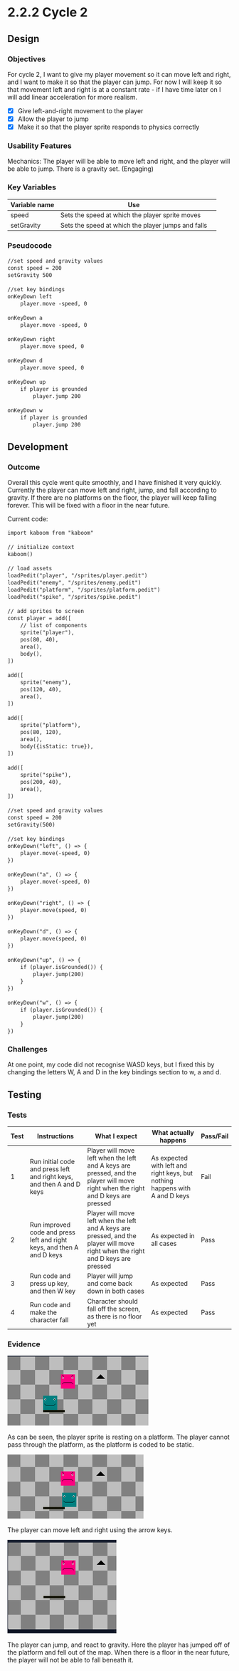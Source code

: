 # 2.2.2 Cycle 2

## Design

### Objectives

For cycle 2, I want to give my player movement so it can move left and right, and I want to make it so that the player can jump. For now I will keep it so that movement left and right is at a constant rate - if I have time later on I will add linear acceleration for more realism.

* [x] Give left-and-right movement to the player
* [x] Allow the player to jump
* [x] Make it so that the player sprite responds to physics correctly

### Usability Features

Mechanics: The player will be able to move left and right, and the player will be able to jump. There is a gravity set. (Engaging)

### Key Variables

<table><thead><tr><th>Variable name</th><th>Use</th><th data-hidden></th></tr></thead><tbody><tr><td>speed</td><td>Sets the speed at which the player sprite moves</td><td></td></tr><tr><td>setGravity</td><td>Sets the speed at which the player jumps and falls</td><td></td></tr></tbody></table>

### Pseudocode

```
//set speed and gravity values
const speed = 200
setGravity 500

//set key bindings
onKeyDown left
    player.move -speed, 0

onKeyDown a
    player.move -speed, 0

onKeyDown right
    player.move speed, 0

onKeyDown d
    player.move speed, 0

onKeyDown up
    if player is grounded
        player.jump 200

onKeyDown w
    if player is grounded
        player.jump 200
```

## Development

### Outcome

Overall this cycle went quite smoothly, and I have finished it very quickly. Currently the player can move left and right, jump, and fall according to gravity. If there are no platforms on the floor, the player will keep falling forever. This will be fixed with a floor in the near future.

Current code:

```
import kaboom from "kaboom"

// initialize context
kaboom()

// load assets
loadPedit("player", "/sprites/player.pedit")
loadPedit("enemy", "/sprites/enemy.pedit")
loadPedit("platform", "/sprites/platform.pedit")
loadPedit("spike", "/sprites/spike.pedit")

// add sprites to screen
const player = add([
	// list of components
	sprite("player"),
	pos(80, 40),
	area(),
    body(),
])

add([
    sprite("enemy"),
    pos(120, 40),
    area(),
])

add([
    sprite("platform"),
    pos(80, 120),
    area(),
    body({isStatic: true}),
])

add([
    sprite("spike"),
    pos(200, 40),
    area(),
])

//set speed and gravity values
const speed = 200
setGravity(500)

//set key bindings
onKeyDown("left", () => {
    player.move(-speed, 0)
})

onKeyDown("a", () => {
    player.move(-speed, 0)
})

onKeyDown("right", () => {
    player.move(speed, 0)
})

onKeyDown("d", () => {
    player.move(speed, 0)
})

onKeyDown("up", () => {
    if (player.isGrounded()) {
        player.jump(200)
    }
})

onKeyDown("w", () => {
    if (player.isGrounded()) {
        player.jump(200)
    }
})
```

### Challenges

At one point, my code did not recognise WASD keys, but I fixed this by changing the letters W, A and D in the key bindings section to w, a and d.

## Testing

### Tests

| Test | Instructions                                                           | What I expect                                                                                                                    | What actually happens                                                       | Pass/Fail |
| ---- | ---------------------------------------------------------------------- | -------------------------------------------------------------------------------------------------------------------------------- | --------------------------------------------------------------------------- | --------- |
| 1    | Run initial code and press left and right keys, and then A and D keys  | Player will move left when the left and A keys are pressed, and the player will move right when the right and D keys are pressed | As expected with left and right keys, but nothing happens with A and D keys | Fail      |
| 2    | Run improved code and press left and right keys, and then A and D keys | Player will move left when the left and A keys are pressed, and the player will move right when the right and D keys are pressed | As expected in all cases                                                    | Pass      |
| 3    | Run code and press up key, and then W key                              | Player will jump and come back down in both cases                                                                                | As expected                                                                 | Pass      |
| 4    | Run code and make the character fall                                   | Character should fall off the screen, as there is no floor yet                                                                   | As expected                                                                 | Pass      |

### Evidence

![](<../.gitbook/assets/image (6) (1).png>)

As can be seen, the player sprite is resting on a platform. The player cannot pass through the platform, as the platform is coded to be static.

![](<../.gitbook/assets/image (5) (1) (1).png>)

The player can move left and right using the arrow keys.

![](<../.gitbook/assets/image (3).png>)

The player can jump, and react to gravity. Here the player has jumped off of the platform and fell out of the map. When there is a floor in the near future, the player will not be able to fall beneath it.
